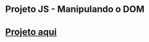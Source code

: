 # Projeto JS - Manipulando o DOM
# <a href="https://silva-gabriel.github.io/Projeto-JS---Manipulando-o-DOM/?email=&senha=&action=Entrar">Projeto aqui</a>
